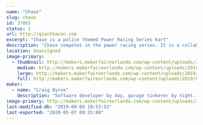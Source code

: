 ```yaml
---
name: "Chase"
slug: chase
id: 37863
status: 1
url: http://giantbacon.com
excerpt: "Chase is a police themed Power Racing Series Kart"
description: "Chase competes in the power racing series. It is a collaborative effort with a greater group of friends to share knowledge in making tiny cars that are safe, but also push the bounds of speed in an effort to just have fun."
location: Unassigned
image-primary:
  - thumbnail: http://makers.makerfaireorlando.com/wp-content/uploads/2019/09/44929838_10156678709946163_168992398863499264_o-150x150.jpg
    medium: http://makers.makerfaireorlando.com/wp-content/uploads/2019/09/44929838_10156678709946163_168992398863499264_o-300x200.jpg
    large: http://makers.makerfaireorlando.com/wp-content/uploads/2019/09/44929838_10156678709946163_168992398863499264_o-1024x683.jpg
    full: http://makers.makerfaireorlando.com/wp-content/uploads/2019/09/44929838_10156678709946163_168992398863499264_o.jpg
maker:
  - name: "Craig Byrne"
    description: "Software developer by day, garage tinkerer by night. Likes to mash electronics in unnecessary places to make things fun or just for laughs with a group of friends. "
image-primary: http://makers.makerfaireorlando.com/wp-content/uploads/2019/09/44971658_10156678711291163_6007435031100784640_o-1024x683.jpg
last-modified-db: "2019-09-09 19:53:52"
last-exported: "2020-05-07 09:35:08"
---
```

